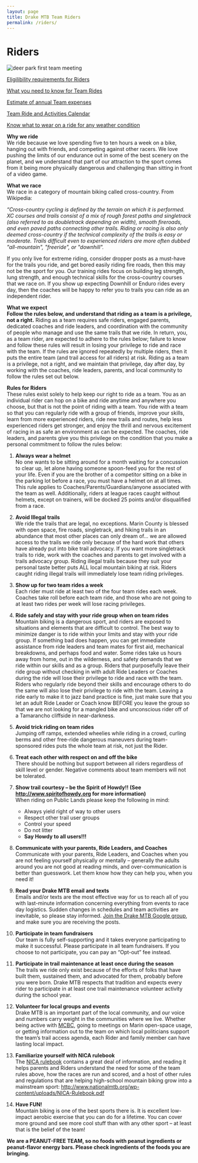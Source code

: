 ```yaml
---
layout: page
title: Drake MTB Team Riders
permalink: /riders/
---
```

# Riders

![deer park first team meeting]({{site.baseurl}}/images/deerpark.jpg)

[Eligilibility requirements for Riders]({{site.baseurl}}/eligibility)

[What you need to know for Team Rides]({{site.baseurl}}/practices)

[Estimate of annual Team expenses]({{site.baseurl}}/expenses)

[Team Ride and Activities Calendar]({{site.baseurl}}/calendar)

[Know what to wear on a ride for any weather condition]({{site.baseurl}}/images/what_to_wear_v2.pdf)

**Why we ride**  
We ride because we love spending five to ten hours a week on a bike, hanging out with friends, and competing against other racers.  We love pushing the limits of our endurance out in some of the best scenery on the planet, and we understand that part of our attraction to the sport comes from it being more physically dangerous and challenging than sitting in front of a video game.

**What we race**  
We race in a category of mountain biking called cross-country.  From Wikipedia:  

*“Cross-country cycling is defined by the terrain on which it is performed. XC courses and trails consist of a mix of rough forest paths and singletrack (also referred to as doubletrack depending on width), smooth fireroads, and even paved paths connecting other trails. Riding or racing is also only deemed cross-country if the technical complexity of the trails is easy or moderate. Trails difficult even to experienced riders are more often dubbed "all-mountain", "freeride", or "downhill".*

If you only live for extreme riding, consider dropper posts as a must-have for the trails you ride, and get bored easily riding fire roads, then this may not be the sport for you.  Our training rides focus on building leg strength, lung strength, and enough technical skills for the cross-country courses that we race on.  If you show up expecting Downhill or Enduro rides every day, then the coaches will be happy to refer you to trails you can ride as an independent rider.

**What we expect**  
**Follow the rules below, and understand that riding as a team is a privilege, not a right.** Riding as a team requires safe riders, engaged parents, dedicated coaches and ride leaders, and coordination with the community of people who manage and use the same trails that we ride.  In return, you, as a team rider, are expected to adhere to the rules below; failure to know and follow these rules will result in losing your privilege to ride and race with the team.  If the rules are ignored repeatedly by multiple riders, then it puts the entire team (and trail access for all riders) at risk.  Riding as a team is a privilege, not a right, and we maintain that privilege, day after day, by working with the coaches, ride leaders, parents, and local community to follow the rules set out below.

**Rules for Riders**   
These rules exist solely to help keep our right to ride as a team.  You as an individual rider can hop on a bike and ride anytime and anywhere you choose, but that is not the point of riding with a team.  You ride with a team so that you can regularly ride with a group of friends, improve your skills, learn from more experienced riders, ride new trails and routes, help less experienced riders get stronger, and enjoy the thrill and nervous excitement of racing in as safe an environment as can be expected.  The coaches, ride leaders, and parents give you this privilege on the condition that you make a personal commitment to follow the rules below:

 1. **Always wear a helmet**  
No one wants to be sitting around for a month waiting for a concussion to clear up, let alone having someone spoon-feed you for the rest of your life.  Even if you are the brother of a competitor sitting on a bike in the parking lot before a race, you must have a helmet on at all times.  This rule applies to Coaches/Parents/Guardians/anyone associated with the team as well. Additionally, riders at league races caught without helmets, except on trainers, will be docked 25 points and/or disqualified from a race.

 2. **Avoid Illegal trails**  
We ride the trails that are legal, no exceptions.  Marin County is blessed with open space, fire roads, singletrack, and hiking trails in an abundance that most other places can only dream of... we are allowed access to the trails we ride only because of the hard work that others have already put into bike trail advocacy.  If you want more singletrack trails to ride, work with the coaches and parents to get involved with a trails advocacy group.  Riding illegal trails because they suit your personal taste better puts ALL local mountain biking at risk.  Riders caught riding illegal trails will immediately lose team riding privileges.

 3. **Show up for two team rides a week**  
Each rider must ride at least two of the four team rides each week.  Coaches take roll before each team ride, and those who are not going to at least two rides per week will lose racing privileges.

 4. **Ride safely and stay with your ride group when on team rides**  
Mountain biking is a dangerous sport, and riders are exposed to situations and elements that are difficult to control. The best way to minimize danger is to ride within your limits and stay with your ride group.  If something bad does happen, you can get immediate assistance from ride leaders and team mates for first aid, mechanical breakdowns, and perhaps food and water.  Some rides take us hours away from home, out in the wilderness, and safety demands that we ride within our skills and as a group.  Riders that purposefully leave their ride group without checking in with adult Ride Leaders or Coaches during the ride will lose their privilege to ride and race with the team.  Riders who regularly ride beyond their skills and encourage others to do the same will also lose their privilege to ride with the team.  Leaving a ride early to make it to jazz band practice is fine, just make sure that you let an adult Ride Leader or Coach know BEFORE you leave the group so that we are not looking for a mangled bike and unconscious rider off of a Tamarancho cliffside in near-darkness.

 5. **Avoid trick riding on team rides**  
Jumping off ramps, extended wheelies while riding in a crowd, curling berms and other free-ride dangerous maneuvers during team-sponsored rides puts the whole team at risk, not just the Rider.  

 6. **Treat each other with respect on and off the bike**  
There should be nothing but support between all riders regardless of skill level or gender. Negative comments about team members will not be tolerated.

 7. **Show trail courtesy – be the Spirit of Howdy!! (See <http://www.spiritofhowdy.org> for more information)**  
When riding on Public Lands please keep the following in mind:

    * Always yield right of way to other users
    * Respect other trail user groups
    * Control your speed
    * Do not litter
    * **Say Howdy to all users!!!**
 8. **Communicate with your parents, Ride Leaders, and Coaches**  
Communicate with your parents, Ride Leaders, and Coaches when you are not feeling yourself physically or mentally – generally the adults around you are not good at reading minds, and over-communication is better than guesswork.  Let them know how they can help you, when you need it!

 9. **Read your Drake MTB email and texts**  
Emails and/or texts are the most effective way for us to reach all of you with last-minute information concerning everything from events to race day logistics. Sudden changes in schedules and team activities are inevitable, so please stay informed.  [Join the Drake MTB Google group](https://docs.google.com/forms/d/e/1FAIpQLScCDynLJepyBTFAzqfZI9dTpCWTGCgzkQdhY0TSY6LIkXKXKg/viewform), and make sure you are receiving the posts.

 10. **Participate in team fundraisers**  
Our team is fully self-supporting and it takes everyone participating to make it successful.  Please participate in all team fundraisers. If you choose to not participate, you can pay an “Opt-out” fee instead.

 11.  **Participate in trail maintenance at least once during the season**  
The trails we ride only exist because of the efforts of folks that have built them, sustained them, and advocated for them, probably before you were born.  Drake MTB respects that tradition and expects every rider to participate in at least one trail maintenance volunteer activity during the school year.
 12. **Volunteer for local groups and events**  
Drake MTB is an important part of the local community, and our voice and numbers carry weight in the communities where we live.  Whether being active with [MCBC](http://www.marinbike.org/), going to meetings on Marin open-space usage, or getting information out to the team on which local politicians support the team’s trail access agenda, each Rider and family member can have lasting local impact.
 13. **Familiarize yourself with NICA rulebook**  
The [NICA rulebook](http://www.nationalmtb.org/wp-content/uploads/NICA-Rulebook.pdf) contains a great deal of information, and reading it helps parents and Riders understand the need for some of the team rules above, how the races are run and scored, and a host of other rules and regulations that are helping high-school mountain biking grow into a mainstream sport: http://www.nationalmtb.org/wp-content/uploads/NICA-Rulebook.pdf
 14. **Have FUN!**  
Mountain biking is one of the best sports there is. It is excellent low-impact aerobic exercise that you can do for a lifetime. You can cover more ground and see more cool stuff than with any other sport – at least that is the belief of the team!

**We are a PEANUT-FREE TEAM, so no foods with peanut ingredients or peanut-flavor energy bars. Please check ingredients of the foods you are bringing.**
